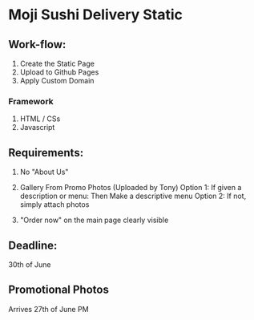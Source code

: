 # Moji Sushi Delivery Static

## Work-flow:
1. Create the Static Page
2. Upload to Github Pages
3. Apply Custom Domain

### Framework
1. HTML / CSs
2. Javascript

## Requirements:

1. No "About Us"
2. Gallery From Promo Photos (Uploaded by Tony)
Option 1: If given a description or menu: Then Make a descriptive menu
Option 2: If not, simply attach photos

3. "Order now" on the main page clearly visible




## Deadline:

30th of June


## Promotional Photos

Arrives 27th of June PM
